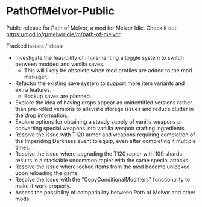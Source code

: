 # PathOfMelvor-Public
Public release for Path of Melvor, a mod for Melvor Idle. Check it out: https://mod.io/g/melvoridle/m/path-of-melvor

Tracked issues / ideas:
  - Investigate the feasibility of implementing a toggle system to switch between modded and vanilla saves.
    - This will likely be obsolete when mod profiles are added to the mod manager.
  - Refactor the existing save system to support more item variants and extra features.
    - Backup saves are planned.
  - Explore the idea of having drops appear as unidentified versions rather than pre-rolled versions to alleviate storage issues and reduce clutter in the drop information.
  - Explore options for obtaining a steady supply of vanilla weapons or converting special weapons into vanilla weapon crafting ingredients.
  - Resolve the issue with T120 armor and weapons requiring completion of the Impending Darkness event to equip, even after completing it multiple times.
  - Resolve the issue where upgrading the T120 rapier with 100 shards results in a stackable uncommon rapier with the same special attacks.
  - Resolve the issue where locked items from the mod become unlocked upon reloading the game.
  - Resolve the issue with the "CopyConditionalModifiers" functionality to make it work properly.
  - Assess the possibility of compatibility between Path of Melvor and  other mods.
